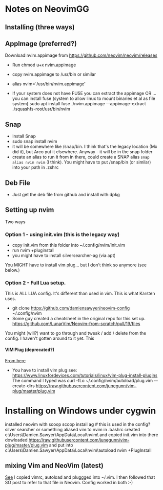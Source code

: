 # Notes on NeovimGG

## Installing (three ways)

## AppImage (preferred?)

Download nvim.appimage from https://github.com/neovim/neovim/releases
- Run chmod u+x nvim.appimage 
- copy nvim.appimage to /usr/bin or similar 
- alias nvim='/usr/bin/nvim.appimage'

- If your system does not have FUSE you can extract the appimage OR ... you can install fuse (system to allow linux to mount binaries et al as file system) sudo apt install fuse
./nvim.appimage --appimage-extract
./squashfs-root/usr/bin/nvim



## Snap
- Install Snap
- sudo snap install nvim
- it will be somewhere like /snap/bin. I think that's the legacy location (Mx did it), but Arco put it elsewhere. Anyway - it will be in the snap folder
- create an alias to run it from in there, could create a SNAP alias ```snap alias nvim nvim``` (I think). You might have to put /snap/bin (or similar) into your path in .zshrc

## Deb File
- Just get the deb file from github and install with dpkg


## Setting up nvim
Two ways
### Option 1 - using init.vim (this is the legacy way)
- copy init.vim from this folder into ~/.config/nvim/init.vim
- run nvim +pluginstall
- you might have to install silversearcher-ag (via apt)

You MIGHT have to install vim plug... but I don't think so anymore (see below.)

### Option 2 - Full Lua setup. 
This is ALL LUA config. It's different than used in vim. This is what Karsten uses.
- git clone https://github.com/damiensawyer/neovim-config ~/.config/nvim
- Some guy created a cheatsheet in the original repo for this set up. https://github.com/LunarVim/Neovim-from-scratch/pull/19/files

You might (will?) want to go through and tweak / add / delete from the config. I haven't gotten around to it yet. This

#### VIM Plug (deprecated?)
[From here](https://betterprogramming.pub/setting-up-neovim-for-web-development-in-2020-d800de3efacd)
- You have to install vim plug
see:
https://www.linuxfordevices.com/tutorials/linux/vim-plug-install-plugins
The command I typed was 
curl -fLo ~/.config/nvim/autoload/plug.vim --create-dirs https://raw.githubusercontent.com/junegunn/vim-plug/master/plug.vim

# Installing on Windows under cygwin
installed neovim with scoop
scoop install ag # this is used in the config? silver searcher or something
aliased vim to nvim in .bashrc
created c:\Users\Damien.Sawyer\AppData\Local\nvim\ and copied init.vim into there
dowloaded https://raw.githubusercontent.com/junegunn/vim-plug/master/plug.vim and put into c:\Users\Damien.Sawyer\AppData\Local\nvim\autoload
nvim +PlugInstall


## mixing Vim and NeoVim (latest)
[See](https://vi.stackexchange.com/a/15548/5998)
I copied vimrc, autoload and pluggged into ~/.vim. 
I then followed that SO post to refer to that file in Neovim. Config worked in both :-)
